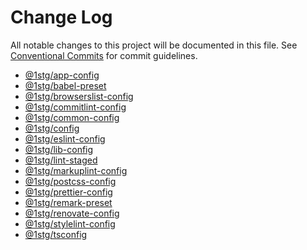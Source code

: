# Change Log

All notable changes to this project will be documented in this file.
See [Conventional Commits](https://conventionalcommits.org) for commit guidelines.

- [@1stg/app-config](./packages/app-config/CHANGELOG.md)
- [@1stg/babel-preset](./packages/babel-preset/CHANGELOG.md)
- [@1stg/browserslist-config](./packages/browserslist-config/CHANGELOG.md)
- [@1stg/commitlint-config](./packages/commitlint-config/CHANGELOG.md)
- [@1stg/common-config](./packages/common-config/CHANGELOG.md)
- [@1stg/config](./packages/config/CHANGELOG.md)
- [@1stg/eslint-config](./packages/eslint-config/CHANGELOG.md)
- [@1stg/lib-config](./packages/lib-config/CHANGELOG.md)
- [@1stg/lint-staged](./packages/lint-staged/CHANGELOG.md)
- [@1stg/markuplint-config](./packages/markuplint-config/CHANGELOG.md)
- [@1stg/postcss-config](./packages/postcss-config/CHANGELOG.md)
- [@1stg/prettier-config](./packages/prettier-config/CHANGELOG.md)
- [@1stg/remark-preset](./packages/remark-preset/CHANGELOG.md)
- [@1stg/renovate-config](./packages/renovate-config/CHANGELOG.md)
- [@1stg/stylelint-config](./packages/stylelint-config/CHANGELOG.md)
- [@1stg/tsconfig](./packages/tsconfig/CHANGELOG.md)
